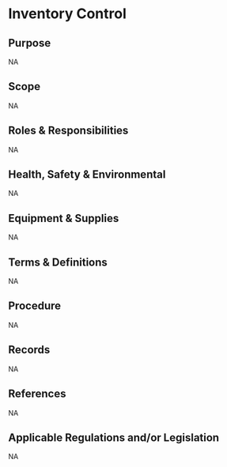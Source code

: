 # Inventory Control

## Purpose

NA

## Scope

NA

## Roles & Responsibilities

NA

## Health, Safety & Environmental

NA

## Equipment & Supplies

NA

## Terms & Definitions

NA

## Procedure

NA

## Records

NA

## References

NA

## Applicable Regulations and/or Legislation

NA

